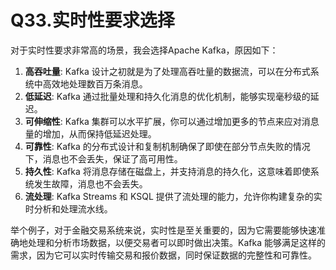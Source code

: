 # Q33.实时性要求选择

对于实时性要求非常高的场景，我会选择Apache Kafka，原因如下：

1. **高吞吐量**: Kafka 设计之初就是为了处理高吞吐量的数据流，可以在分布式系统中高效地处理数百万条消息。
2. **低延迟**: Kafka 通过批量处理和持久化消息的优化机制，能够实现毫秒级的延迟。
3. **可伸缩性**: Kafka 集群可以水平扩展，你可以通过增加更多的节点来应对消息量的增加，从而保持低延迟处理。
4. **可靠性**: Kafka 的分布式设计和复制机制确保了即使在部分节点失败的情况下，消息也不会丢失，保证了高可用性。
5. **持久性**: Kafka 将消息存储在磁盘上，并支持消息的持久化，这意味着即使系统发生故障，消息也不会丢失。
6. **流处理**: Kafka Streams 和 KSQL 提供了流处理的能力，允许你构建复杂的实时分析和处理流水线。

举个例子，对于金融交易系统来说，实时性是至关重要的，因为它需要能够快速准确地处理和分析市场数据，以便交易者可以即时做出决策。Kafka 能够满足这样的需求，因为它可以实时传输交易和报价数据，同时保证数据的完整性和可靠性。